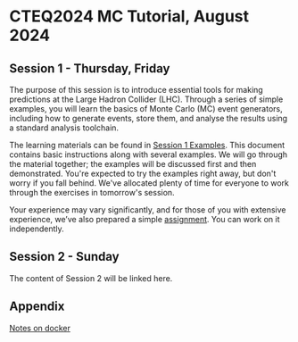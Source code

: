 # CTEQ2024 MC Tutorial, August 2024

## Session 1 - Thursday, Friday

The purpose of this session is to introduce essential tools for making predictions at the Large Hadron Collider (LHC). Through a series of simple examples, you will learn the basics of Monte Carlo (MC) event generators, including how to generate events, store them, and analyse the results using a standard analysis toolchain. 

The learning materials can be found in [Session 1 Examples](session1_examples.md). This document contains basic instructions along with several examples. We will go through the material together; the examples will be discussed first and then demonstrated. You're expected to try the examples right away, but don't worry if you fall behind. We've allocated plenty of time for everyone to work through the exercises in tomorrow's session.

Your experience may vary significantly, and for those of you with extensive experience, we’ve also prepared a simple [assignment](session1_assignment.md). You can work on it independently.

## Session 2 - Sunday

The content of Session 2 will be linked here.

## Appendix 

[Notes on docker](docker_notes.md)
